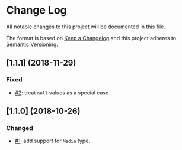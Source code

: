 # Change Log
All notable changes to this project will be documented in this file.

The format is based on [Keep a Changelog](http://keepachangelog.com/)
and this project adheres to [Semantic Versioning](http://semver.org/).

## [1.1.1] (2018-11-29)

### Fixed

- [#2](https://github.com/dadi/api-validator/issues/2): treat `null` values as a special case

## [1.1.0] (2018-10-26)

### Changed

- [#1](https://github.com/dadi/api-validator/pull/1): add support for `Media` type.
